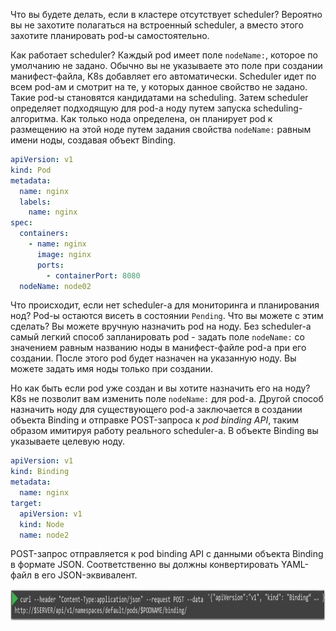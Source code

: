 Что вы будете делать, если в кластере отсутствует scheduler? Вероятно вы не захотите полагаться на встроенный scheduler, а вместо этого захотите планировать pod-ы самостоятельно.

Как работает scheduler? Каждый pod имеет поле `nodeName:`, которое по умолчанию не задано. Обычно вы не указываете это поле при создании манифест-файла, K8s добавляет его автоматически. Scheduler идет по всем pod-ам и смотрит на те, у которых данное свойство не задано. Такие pod-ы становятся кандидатами на scheduling. Затем scheduler определяет подходящую для pod-а ноду путем запуска scheduling-алгоритма. Как только нода определена, он планирует pod к размещению на этой ноде путем задания свойства `nodeName:` равным имени ноды, создавая объект Binding.

```yaml
apiVersion: v1
kind: Pod
metadata:
  name: nginx
  labels:
    name: nginx
spec:
  containers:
    - name: nginx
      image: nginx
      ports:
        - containerPort: 8080
  nodeName: node02
```

Что происходит, если нет scheduler-а для мониторинга и планирования нод? Pod-ы остаются висеть в состоянии `Pending`. Что вы можете с этим сделать? Вы можете вручную назначить pod на ноду. Без scheduler-а самый легкий способ запланировать pod - задать поле `nodeName:` со значением равным названию ноды в манифест-файле pod-а при его создании. После этого pod будет назначен на указанную ноду. Вы можете задать имя ноды только при создании.

Но как быть если pod уже создан и вы хотите назначить его на ноду? K8s не позволит вам изменить поле `nodeName:` для pod-а. Другой способ назначить ноду для существующего pod-а заключается в создании объекта Binding и отправке POST-запроса к *pod binding API*, таким образом имитируя работу реального scheduler-а. В объекте Binding вы указываете целевую ноду.

```yaml
apiVersion: v1
kind: Binding
metadata:
  name: nginx
target:
  apiVersion: v1
  kind: Node
  name: node2
```

POST-запрос отправляется к pod binding API с данными объекта Binding в формате JSON. Соответственно вы должны конвертировать YAML-файл в его JSON-эквивалент.

<img src="image.png" width="800" height="50"><br>
